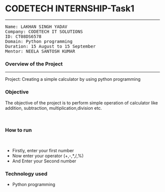 # CODETECH INTERNSHIP-Task1 
<hr></hr>
<pre>
Name: LAKHAN SINGH YADAV
Company: CODETECH IT SOLUTIONS
ID: CT08DS6578
Domain: Python programming
Duration: 15 August to 15 September
Mentor: NEELA SANTOSH KUMAR </pre>
<h3>Overview of the Project</h3>
<hr>
<p>Project: Creating a simple calculator by using python programming</p> 
<h3>Objective</h3>
<p>The objective of the project is to perform simple operation of calculator like addition, subtraction, multiplication,division etc.</p><br>
<h3>How to run</h3><br>
<ul>
  <li>Firstly, enter your first number</li>
  <li>Now enter your operator (+,-,*,/,%) </li>
  <li>And Enter your Second number</li>
</ul>
<h3>Technology used</h3>
<ul>
  <li>Python programming</li>
</ul>


                             
